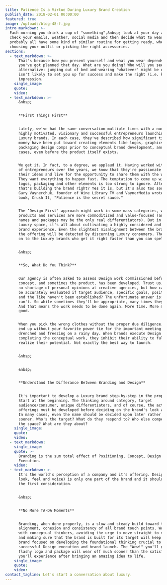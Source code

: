 ```yaml
---
title: Patience Is a Virtue During Luxury Brand Creation
publish_date: 2018-02-01 00:00:00
featured: true
image: /uploads/blog-48-f.jpg
intro_markdown: >-
  Each morning you drink a cup of "something",&nbsp; look at your day ahead,
  check your emails, weather, social media and then decide what to wear. We
  probably all have some kind of similar routine for getting ready, whether it's
  choosing your outfit or picking the right accessories.​
sections:
  - text_markdown: >-
      That's because how you present yourself and what you wear depends on what
      you've got planned that day. What are you doing? Who will you see? The
      alternative: jumping out of bed and wearing "whatever" might be okay, but
      isn't likely to set you up for success and make the right (i.e. killer)
      impression.​
    single_image:
    quote:
    video:
  - text_markdown: >-
      &nbsp;


      **First Things First**


      Lately, we've had the same conversation multiple times with a number of
      highly motivated, visionary and successful entrepreneurs launching new
      Luxury brands. In each case, they've described how significant time and
      money have been put toward creating elements like logos, graphics and
      packaging design comps prior to conceptual brand development, and in some
      cases, even before the product itself exists.


      We get it. In fact, to a degree, we applaud it. Having worked with dozens
      of entrepreneurs over the years, we know that they're passionate about
      their ideas and live for the opportunity to share them with the world.
      They want everything to happen fast. The temptation to come up with names,
      logos, packaging and other elements is too strong to ignore. After all,
      that's building the brand right? Yes it is, but it's also too soon. As
      Gary Vaynerchuk, founder of Wine Library TV and VaynerMedia wrote in his
      book, Crush It, "Patience is the secret sauce."


      The ‘Design First' approach might work in some mass categories, where
      products and services are more commoditized and value-focused (and catchy
      names and packages may be the only real differentiators). But in the
      Luxury space, it's all about cultivating a highly considered and cohesive
      brand experience. Even the slightest misalignment between the branding and
      the offering will be detected by discerning Luxury consumers. They'll move
      on to the Luxury brands who get it right faster than you can spell BMW.


      &nbsp;


      **So, What Do You Think?**


      Our agency is often asked to assess Design work commissioned before the
      concept, and sometimes the product, has been developed. Trust us, there's
      no shortage of personal opinions at creative agencies, but how can designs
      be accurately evaluated if target audience, specific goals, positioning
      and the like haven't been established? The unfortunate answer is: they
      can't. So while sometimes they'll be appropriate, many times they won't.
      And that means the work needs to be done again. More time. More money. Not
      good.


      When you pick the wrong clothes without the proper due diligence, you may
      end up without your favorite power tie for the important meeting or
      drenched and freezing on a rainy day. When brands execute Design before
      completing the conceptual work, they inhibit their ability to fully
      realize their potential. Not exactly the best way to launch.


      &nbsp;


      &nbsp;


      **Understand the Differance Between Branding and Design**


      It's important to develop a Luxury brand step-by-step in the proper order.
      Start at the beginning. The thinking around category, target
      audience/consumer, unique differentiators, and of course, the actual
      offerings must be developed before deciding on the brand's look and feel.
      In many cases, even the name should be decided upon later rather than
      sooner. Who's the target? What do they respond to? Who else competes in
      the space? What are they about?​
    single_image:
    quote:
    video:
  - text_markdown:
    single_image:
    quote: >-
      Branding is the sum total effect of Positioning, Concept, Design and
      Execution.
    video:
  - text_markdown: >-
      It's the world's perception of a company and it's offering. Design (the
      look, feel and voice) is only one part of the brand and it shouldn't be
      the first consideration.


      &nbsp;


      **No More TA-DA Moments**


      Branding, when done properly, is a slow and steady build toward the
      alignment, cohesion and consistency of all brand touch points. Working
      with conceptual thinkers, avoiding the urge to move straight to visuals,
      and making sure that the brand is built for its target will keep a Luxury
      brand focused on developing the foundational thinking crucial to
      successful Design execution and brand launch. The "Wow!" you'll get for a
      flashy logo and package will wear off much sooner than the satisfaction
      you'll experience after bringing an amazing idea to life.​
    single_image:
    quote:
    video:
contact_tagline: Let's start a conversation about luxury.
---
```



